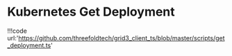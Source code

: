 # Kubernetes Get Deployment


!!!code url:'https://github.com/threefoldtech/grid3_client_ts/blob/master/scripts/get_deployment.ts'



<br>